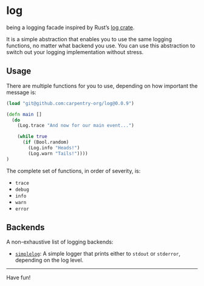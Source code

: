 # log

being a logging facade inspired by Rust’s [log crate](https://github.com/rust-lang-nursery/log/).

It is a simple abstraction that enables you to use the same logging functions,
no matter what backend you use. You can use this abstraction to switch out your
logging implementation without stress.

## Usage

There are multiple functions for you to use, depending on how important the
message is:

```clojure
(load "git@github.com:carpentry-org/log@0.0.9")

(defn main []
  (do
    (Log.trace "And now for our main event...")

    (while true
      (if (Bool.random)
        (Log.info "Heads!")
        (Log.warn "Tails!"))))
)
```

The complete set of functions, in order of severity, is:
- `trace`
- `debug`
- `info`
- `warn`
- `error`

## Backends

A non-exhaustive list of logging backends:

- [`simplelog`](https://github.com/carpentry-org/simplelog): A simple logger
  that prints either to `stdout` or `stderror`, depending on the log level.

<hr/>

Have fun!
